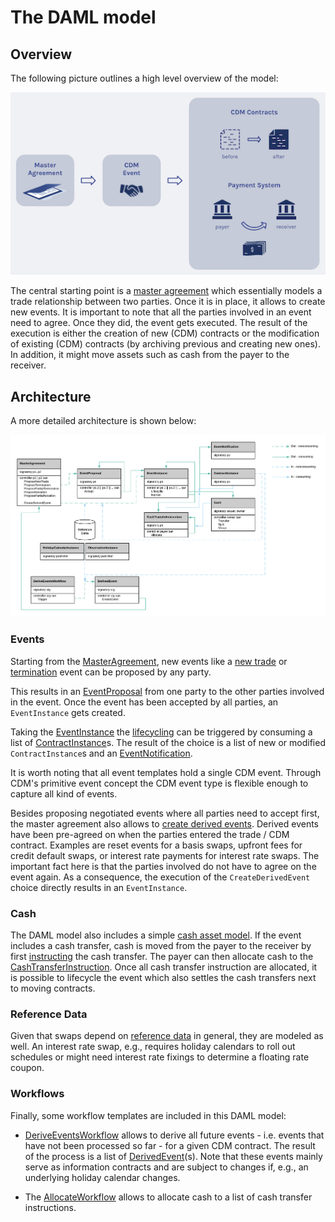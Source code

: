 # The DAML model

## Overview

The following picture outlines a high level overview of the model:

![](img/overview.png)

The central starting point is a [master agreement](../daml/Main/MasterAgreement.daml#L19-L26) which essentially models a trade relationship between two parties. Once it is in place, it allows to create new events. It is important to note that all the parties involved in an event need to agree. Once they did, the event gets executed. The result of the execution is either the creation of new (CDM) contracts or the modification of existing (CDM) contracts (by archiving previous and creating new ones). In addition, it might move assets such as cash from the payer to the receiver.

## Architecture

A more detailed architecture is shown below:

![](img/architecture.png)

### Events
Starting from the [MasterAgreement](../daml/Main/MasterAgreement.daml#L19-L26), new events like a [new trade](../daml/Main/MasterAgreement.daml#L28-L39) or [termination](../daml/Main/MasterAgreement.daml#L41-L53) event can be proposed by any party.

This results in an [EventProposal](../daml/Main/Event/Proposal.daml#L12-L42) from one party to the other parties involved in the event. Once the event has been accepted by all parties, an `EventInstance` gets created.

Taking the [EventInstance](../daml/Main/Event/Instance.daml#L18-L27) the [lifecycling](../daml/Main/Event/Instance.daml#L38-L47) can be triggered by consuming a list of [ContractInstance](../daml/Main/Market/Contract.daml#L12-L24)s. The result of the choice is a list of new or modified `ContractInstance`s and an [EventNotification](../daml/Main/Event/Notification.daml#L11-L20).

It is worth noting that all event templates hold a single CDM event. Through CDM's primitive event concept the CDM event type is flexible enough to capture all kind of events.


Besides proposing negotiated events where all parties need to accept first, the master agreement also allows to [create derived events](../daml/Main/MasterAgreement.daml#L101-L135). Derived events have been pre-agreed on when the parties entered the trade / CDM contract. Examples are reset events for a basis swaps, upfront fees for credit default swaps, or interest rate payments for interest rate swaps. The important fact here is that the parties involved do not have to agree on the event again. As a consequence, the execution of the `CreateDerivedEvent` choice directly results in an `EventInstance`.

### Cash

The DAML model also includes a simple [cash asset model](../daml/Main/Market/Cash.daml#L21-L62). If the event includes a cash transfer, cash is moved from the payer to the receiver by first [instructing](../daml/Main/Event/Instance.daml#L29-L36) the cash transfer. The payer can then allocate cash to the [CashTransferInstruction](../daml/Main/Market/Cash.daml#L101-L137). Once all cash transfer instruction are allocated, it is possible to lifecycle the event which also settles the cash transfers next to moving contracts.

### Reference Data

Given that swaps depend on [reference data](../daml/Main/ReferenceData.daml) in general, they are modeled as well. An interest rate swap, e.g., requires holiday calendars to roll out schedules or might need interest rate fixings to determine a floating rate coupon.

### Workflows

Finally, some workflow templates are included in this DAML model:

* [DeriveEventsWorkflow](../daml/Main/Workflow/DeriveEvents.daml#L16-L40) allows to derive all future events - i.e. events that have not been processed so far - for a given CDM contract. The result of the process is a list of [DerivedEvent](../daml/Main/Workflow/DeriveEvents.daml#L42-L68)(s). Note that these events mainly serve as information contracts and are subject to changes if, e.g., an underlying holiday calendar changes.

* The [AllocateWorkflow](../daml/Main/Workflow/Allocate.daml) allows to allocate cash to a list of cash transfer instructions.
